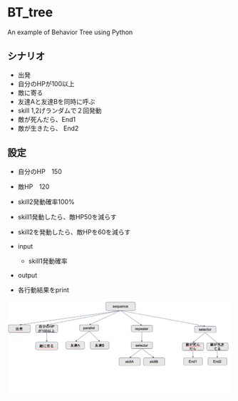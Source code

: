 # BT_tree
An example of Behavior Tree using Python 


## シナリオ
* 出発          
* 自分のHPが100以上
* 敵に寄る
* 友達Aと友達Bを同時に呼ぶ
* skill 1,2げランダムで２回発動
* 敵が死んだら、End1
* 敵が生きたら、 End2



## 設定
* 自分のHP　150
* 敵HP　120
* skill2発動確率100%
* skill1発動したら、敵HP50を減らす
* skill2を発動したら、敵HPを60を減らす

* input
     * skill1発動確率

* output
* 各行動結果をprint


![iamge](image/image.png)
